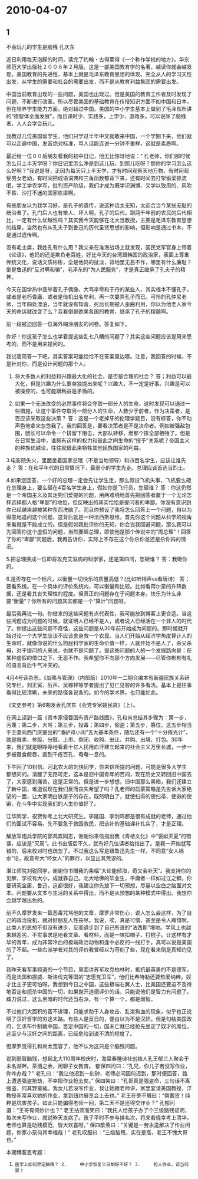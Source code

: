 # 2010-04-07

## 1

不会玩儿的学生是脑残  孔庆东

近日利用每天泡脚的时间，读完了约翰・古得莱得《一个称作学校的地方》，华东师范大学出版社２００６年２月版。这是一部美国教育学的名著，越读你就会越发现，美国教育的先进性，基本上就是毛泽东教育思想的体现。完全从人的学习天性出发，从学生的需要和社会的需要出发，而不是从教育利益集团的需要出发。

中国当前教育出现的一些问题，美国也出现过。但是美国的教育工作者及时发现了问题，不断进行改革。所以尽管美国的基础教育在传授知识方面不如中国和日本，但在培养学生能力方面，绝对超过中国。美国的中小学生基本上做到了毛泽东所讲的“德智体全面发展”，而且课时少、实践多，上学少、游戏多。可以说除了脑残者，人人会学会玩儿。

我教过几位美国留学生，他们只学过半年中文就敢来中国，一个学期下来，他们就可以走遍中国，发音绝对标准，骂人话能连说一分钟不重样，这就是素质啊。

最近给一位８０后朋友看我的初中日记，他无比惊讶地说：“ 孔老师，你们那时候怎么只上半天学呀？你日记里怎么净是到这儿玩，到那儿吃呀？那你的学习怎么这么好啊？”我说是呀，正因为每天只上半天学，才有时间观察天地万物，有时间观察男女老幼，有时间把成语词典和三角函数都背下来，还有时间去打架偷菜抓流氓，学工学农学军，批判资产阶级，我们才成为既学识渊博、又学以致用的、风吹不昏、沙打不迷的国家栋梁啊。

有些朋友以为我学习好，是孔子的遗传，说这种话太无知，太迎合当今某些无耻的统治者了。孔门后人也有笨人、坏人啊，孔子的后代，跟两千年前的农民的后代相比，一定有什么优越性吗？其实我今天能够在北大当教授，主要是毛泽东教育思想的结果，当然也有从孔夫子到鲁迅的历代圣贤思想的影响，但影响是通过书本，不是通过遗传啊。

没有毛主席，我姓孔有什么用？我父亲在淮海战场上就发现，国民党军官身上带着《论语》，他妈的还是欺负老百姓，好比今天的台湾跟韩国的政治家，表面上尊重传统文化，说话文质彬彬，全是他妈的扯淡，背地里无恶不作，哪里有什么廉耻？倒是鲁迅的“反对瞒和骗”，毛泽东的“为人民服务”，才是真正继承了孔夫子的精神。

今天在国学热中高举着孔子偶像、大骂李零和于丹的某些人，其实根本不懂孔子，或者是老朽昏庸、或者是借机出名牟利，再一次耍弄孔子而已。可怜的孔仲尼老师，当年四处漂泊，当年就没有知音，死后长期被人歪曲利用，你以为他老人家今天的命运就改变了么？我看倒是欧美各国的教育，继承了孔子的精髓啊。

前一段被迫回答一位海外糊涂朋友的问卷。答复如下。

你好！你这孩子怎么也学着提这些乱七八糟的问题了？其实这些问题应该是用来思考的，而不是用来提问的。

我试着简答一下吧。其实答案可能恰恰不在答案里边哪。注意，我回答的时候，不是针对你，而是设计问题的那个人。

1. 将大多数人的利益和兴趣最大化的社会，是否是合理的社会？ 答；利益可以最大化，但是兴趣为什么要单独提出来呢？兴趣大，不一定是好事。兴趣是可以被操控的，也可能跟利益是矛盾的。

2. 如果一个无法改变的必然事件将会夺取一部分人的生命，这时发现可以通过一些措施，让这个事件夺取另一部分人的生命，人数少于前者，作为决策者，是否应该采取这些决策？ 答：这是一个老掉牙的伦理学题目，没有标答，你不动声色地拿来忽悠我了。我的回答是，要看决策者是不是决命者。例如被强敌包围，团长可以命令一个排留下阻击，大部队转移，而那个排全部牺牲了。但是在日常生活中，谁拥有这样的权力和彼此之间生命的“授予”关系呢？帝国主义的种族优越论，往往就借此来牺牲其他民族国家的利益。

3.电影院失火，里面坐着国家总理（不是当地领导）和四百名学生，应该让谁先走？ 答：在和平年代的日常情况下，最弱小的学生先走。总理应该首选当烈士。

4.如果您回答，一个好的总理一定会先让学生走，那么假设飞机失事，飞机要么砸在总理身上，要么砸在4百名学生身上，假如你是飞行员，您砸谁？ 答：你这仍然是一个帝国主义及其走狗们爱提的问题，用两难境地首先把回答者置于一个无论怎样选择都人格“卑鄙”的地位，但反映出的其实恰恰是提问者的卑鄙。你没有意识到你已经越来越被某种东西洗脑了。而且你预设了我将怎么回答上一个问题，自以为得意地追问这个问题，这背后就是一种法西斯思维。首先你这个问题从科学的视角来看就是不能成立的。但是假如我批评你的无知，你会说我回避问题，那么我可以先回答你这个虚假的问题，当然要砸总理，即使他是那个传说中的“周总理”！回答了你的“卑鄙”问题后，我再告诉你，实际上不存在这个你杀你爸还是杀你妈的情况。

5.把总理换成一位即将攻克艾滋病的科学家，还是第四问，您砸谁？ 答：我砸你妈。

6.是否存在一个标尺，以衡量一切快乐的质量高低？(比如听相声vs看唐诗） 答；要看系统。在一个具体的评价系统内，可以衡量和比较。比如看荷尔蒙的升降数据，还是看其丧失理性的程度。但真正的问题存在于问题本身。快乐为什么非要“衡量”？你所有的问题其实都是一个“算计”问题呀。

最后我再说一句。你借来的这些问题有点代表性，我可能放到博客上更合适。当这些问题成为问题的时候，就证明人已经不是人，或者说人已经活在一个非人的时代了。你提出这些问题不奇怪，这些问题是从30年前开始成为问题的。那时候就开始讨论一个大学生应该不应该舍身救一个农民。当人们开始从经济学角度算计人的生命时，就像你说的什么狗屁科学家的生命价值一样，人就开始不是人了，杀父杀母，对于提问的人来说，也就不是问题了。提这些问题的人的一个发展路向是：在某种虚假的借口之下，无恶不作。我希望你不向那个方向发展――尽管你彬彬有礼的语言背后牛气冲天的。

4月4号读杂志。《战略与管理》（内部版）2010年一二期合编本有新疆民族关系研究专栏。刘正寅、厉声、吴稼祥等学者提出了见仁见智的许多看法。基本上是往事看得比较清晰，未来的路径各说各的。如今的学术界，也只能如此。

《文史参考》第6期发表孔庆东《会党专家姚民哀》（上）。

在网上读到一篇《资本家侵吞国有资产路线图》，孔和尚总结其步骤为：第一步，污蔑；第二步，大骂；第三步，投毒；第四步，偷盗；第五步，篡位。这五步相当于王婆向西门庆提出的“潘驴邓小闲”五大基本条件，随后还有一个“十分挨光计”，就是贱卖、参股、分赃、上市、倒闭、收购、出让、并购、出境、打包。30年来，我们就是眼睁睁地看着十亿人民用血汗建立起来的社会主义万里长城，一步一步被蚕食鲸吞，直到千疮百孔、奄奄一息的。

下午回了10封信。河北农大的刘快同学，你来信所提的问题，可能是很多大学生都想问的。清醒了无路可走，这本是旧中国青年的苦闷，现在历史又转回旧中国去了，大家感到痛苦，这是正常的。但是进一步想想，旧中国那么黑暗，我们还建立了新中国，难道说现在我们反而丧失希望了吗？孔老师的启蒙策略是先告诉大家绝望的一面，让大家明白铁屋子的存在。既然明白了，就使扫帚的使扫帚、使锹的使锹，在斗争中实现我们的人生价值好了。

江华同学，祝贺你考上北大研究生。李隆国、李剑鸣都是很有成就的老师，通过他们的面试不容易。先不要急于救国救民，把该补的基础课补扎实了，才是正理。

解放军炮兵学院的郭鸿宾同志，谢谢你来信指出我《青楼文化》中“褒姒灭夏”的错误，应该是“灭周”。此书出版后不久，就有好几位读者给指出了。是我一开始就写错的，后来校对时也疏忽了。不过我这么写是跟鲁迅先生一样，不同意“女人祸水”论，故意夸大“坏女人”的罪行，以显出其荒谬的。

湛江师院刘锐同学，谢谢你书赠我的条幅“大论能倾海，奇文会补天”。我支持你的见解，学校有大小，成就靠自己。北大哈佛的毕业生，平庸者一样如过江之鲫。你要研究金庸、鲁迅，这都很好，我建议你先放下一切预想，尽量以空白之脑面对文本。问题要从文本与生活的关系中得出，而不是从预想的某种模式中得出。我想你会越学越出色的。

前不久摩罗发来一篇恶毒咒骂他的文章，摩罗非常伤心，说人怎么会这样，为了自己的政治投机，就对好朋友人性丧尽。我说，唉，真是可惜，甚至是令人痛惜啊。此类人的思想不但没有进步，反而退步到了自己所说的“法西斯”境地。学风上也越来越恶劣，不实事求是地看文章、看材料，而是一味扣帽子、打棍子。让这样有才华的青年，成为非常冷血的极端政治动物和逢中必反的一线打手，真可以说是美国的了不起。一些右派学者对其的评价我曾经以为苛刻了些，现在看来倒是真知灼见了。

我昨天看军事频道的一个节目，里面讲苏军攻克柏林时，抵抗最英勇的不是德军，而是法国和挪威、斯洛伐克等国的“志愿党卫军”，他们比希特勒还要热爱纳粹。奴才比主子更可怕呀。我想到今日之中国，这些极端右翼人士，比美国还要迫不及待地否定和扼杀中国的一切，如果抛开道德评价的话，只能说他们是智力有问题了。臧力说过，这么黑暗的时代还当右派，有一个算一个，都是弱智。

不过他们大面积的蛮不讲理，只能求助于人身攻击、乱泼狗血的现象，似乎也正说明了汉奸哲学的穷途末路。有些人是反日的，便自以为不是汉奸。但是勾结美国政府，乞求布什制裁中国，否定中国的一切，国未亡就已经抢先坐定了奴才的席位，这至少与汉奸之间的距离，已经危险到说不清的程度了。

但摩罗觉得孔和尚太宽容了，他不认为这只是个脑残问题。

说到弱智脑残，想起北大110周年校庆时，海棠春睡诗社创始人孔王郁三人聚会于未名湖畔。茶酒之余，闲聊子女教育。 郁保四问曰：“孔兄，你儿子若没写作业，你咋办哉？” 老孔曰：“我让他迟到一刻钟，老师必问因何迟到，那时便回答，路上遭遇强盗抢劫，不幸把作业抢去矣。” 保四笑曰：“孔哥真是强盗命，三句话不离强盗，何其野蛮哉。我女儿若没写作业，我让她跟老师讲，家里宴请美国教授，洋教授非常喜欢她的作业，拿到纽约展览会上去也。” 老王在旁不屑曰：“俩蠢货！纯粹是坑害孩子。如此只能骗得老师一回，第二天不是还得交作业？” 孔郁问道：“王哥有何妙计也？” 老王拈须而笑曰：“我托人给孩子办了个三级脑残证明，每次未写作业，就说昨天发病了。孩子平时不参与排名次，将来若侥幸考上清华，老师也算是助残模范，皆大欢喜呀。” 保四歆羡曰：“关键是一劳永逸解决了作业问题，你家小孩何其幸福哉！” 老孔叹服曰：“三级脑残，实在是高，老王不愧大哥也。”

本期博客思考题：

1.     医学上如何界定脑残？ 2.     中小学恢复半日制好不好？ 3.     抢人作业，该当何罪？




